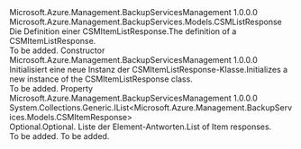 <Type Name="CSMItemListResponse" FullName="Microsoft.Azure.Management.BackupServices.Models.CSMItemListResponse">
  <TypeSignature Language="C#" Value="public class CSMItemListResponse : Microsoft.Azure.Management.BackupServices.Models.CSMListResponse" />
  <TypeSignature Language="ILAsm" Value=".class public auto ansi beforefieldinit CSMItemListResponse extends Microsoft.Azure.Management.BackupServices.Models.CSMListResponse" />
  <TypeSignature Language="DocId" Value="T:Microsoft.Azure.Management.BackupServices.Models.CSMItemListResponse" />
  <TypeSignature Language="VB.NET" Value="Public Class CSMItemListResponse&#xA;Inherits CSMListResponse" />
  <TypeSignature Language="F#" Value="type CSMItemListResponse = class&#xA;    inherit CSMListResponse" />
  <AssemblyInfo>
    <AssemblyName>Microsoft.Azure.Management.BackupServicesManagement</AssemblyName>
    <AssemblyVersion>1.0.0.0</AssemblyVersion>
  </AssemblyInfo>
  <Base>
    <BaseTypeName>Microsoft.Azure.Management.BackupServices.Models.CSMListResponse</BaseTypeName>
  </Base>
  <Interfaces />
  <Docs>
    <summary>
            <span data-ttu-id="82627-101">Die Definition einer CSMItemListResponse.</span><span class="sxs-lookup"><span data-stu-id="82627-101">The definition of a CSMItemListResponse.</span></span>
            </summary>
    <remarks>To be added.</remarks>
  </Docs>
  <Members>
    <Member MemberName=".ctor">
      <MemberSignature Language="C#" Value="public CSMItemListResponse ();" />
      <MemberSignature Language="ILAsm" Value=".method public hidebysig specialname rtspecialname instance void .ctor() cil managed" />
      <MemberSignature Language="DocId" Value="M:Microsoft.Azure.Management.BackupServices.Models.CSMItemListResponse.#ctor" />
      <MemberSignature Language="VB.NET" Value="Public Sub New ()" />
      <MemberType>Constructor</MemberType>
      <AssemblyInfo>
        <AssemblyName>Microsoft.Azure.Management.BackupServicesManagement</AssemblyName>
        <AssemblyVersion>1.0.0.0</AssemblyVersion>
      </AssemblyInfo>
      <Parameters />
      <Docs>
        <summary>
            <span data-ttu-id="82627-102">Initialisiert eine neue Instanz der CSMItemListResponse-Klasse.</span><span class="sxs-lookup"><span data-stu-id="82627-102">Initializes a new instance of the CSMItemListResponse class.</span></span>
            </summary>
        <remarks>To be added.</remarks>
      </Docs>
    </Member>
    <Member MemberName="Value">
      <MemberSignature Language="C#" Value="public System.Collections.Generic.IList&lt;Microsoft.Azure.Management.BackupServices.Models.CSMItemResponse&gt; Value { get; set; }" />
      <MemberSignature Language="ILAsm" Value=".property instance class System.Collections.Generic.IList`1&lt;class Microsoft.Azure.Management.BackupServices.Models.CSMItemResponse&gt; Value" />
      <MemberSignature Language="DocId" Value="P:Microsoft.Azure.Management.BackupServices.Models.CSMItemListResponse.Value" />
      <MemberSignature Language="VB.NET" Value="Public Property Value As IList(Of CSMItemResponse)" />
      <MemberSignature Language="F#" Value="member this.Value : System.Collections.Generic.IList&lt;Microsoft.Azure.Management.BackupServices.Models.CSMItemResponse&gt; with get, set" Usage="Microsoft.Azure.Management.BackupServices.Models.CSMItemListResponse.Value" />
      <MemberType>Property</MemberType>
      <AssemblyInfo>
        <AssemblyName>Microsoft.Azure.Management.BackupServicesManagement</AssemblyName>
        <AssemblyVersion>1.0.0.0</AssemblyVersion>
      </AssemblyInfo>
      <ReturnValue>
        <ReturnType>System.Collections.Generic.IList&lt;Microsoft.Azure.Management.BackupServices.Models.CSMItemResponse&gt;</ReturnType>
      </ReturnValue>
      <Docs>
        <summary>
            <span data-ttu-id="82627-103">Optional.</span><span class="sxs-lookup"><span data-stu-id="82627-103">Optional.</span></span> <span data-ttu-id="82627-104">Liste der Element-Antworten.</span><span class="sxs-lookup"><span data-stu-id="82627-104">List of Item responses.</span></span>
            </summary>
        <value>To be added.</value>
        <remarks>To be added.</remarks>
      </Docs>
    </Member>
  </Members>
</Type>